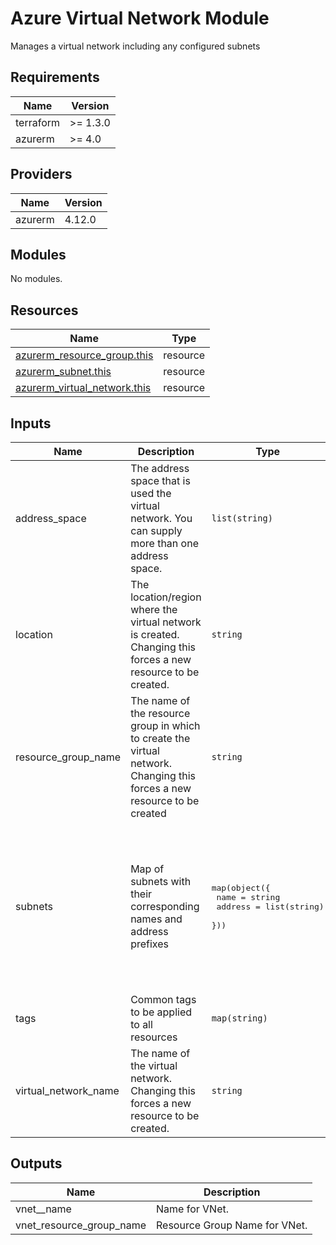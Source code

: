 # Azure Virtual Network Module

Manages a virtual network including any configured subnets

## Requirements

| Name | Version |
|------|---------|
| terraform | >= 1.3.0 |
| azurerm | >= 4.0 |

## Providers

| Name | Version |
|------|---------|
| azurerm | 4.12.0 |

## Modules

No modules.

## Resources

| Name | Type |
|------|------|
| [azurerm_resource_group.this](https://registry.terraform.io/providers/hashicorp/azurerm/latest/docs/resources/resource_group) | resource |
| [azurerm_subnet.this](https://registry.terraform.io/providers/hashicorp/azurerm/latest/docs/resources/subnet) | resource |
| [azurerm_virtual_network.this](https://registry.terraform.io/providers/hashicorp/azurerm/latest/docs/resources/virtual_network) | resource |

## Inputs

| Name | Description | Type | Default | Required |
|------|-------------|------|---------|:--------:|
| address\_space | The address space that is used the virtual network. You can supply more than one address space. | `list(string)` | <pre>[<br>  "10.0.0.0/16"<br>]</pre> | no |
| location | The location/region where the virtual network is created. Changing this forces a new resource to be created. | `string` | `"West Europe"` | no |
| resource\_group\_name | The name of the resource group in which to create the virtual network. Changing this forces a new resource to be created | `string` | n/a | yes |
| subnets | Map of subnets with their corresponding names and address prefixes | <pre>map(object({<br>    name    = string<br>    address = list(string)<br>  }))</pre> | <pre>{<br>  "subnet1": {<br>    "address": [<br>      "10.0.1.0/24"<br>    ],<br>    "name": "subnet1"<br>  },<br>  "subnet2": {<br>    "address": [<br>      "10.0.2.0/24"<br>    ],<br>    "name": "subnet2"<br>  }<br>}</pre> | no |
| tags | Common tags to be applied to all resources | `map(string)` | `{}` | no |
| virtual\_network\_name | The name of the virtual network. Changing this forces a new resource to be created. | `string` | n/a | yes |

## Outputs

| Name | Description |
|------|-------------|
| vnet\_\_name | Name for VNet. |
| vnet\_resource\_group\_name | Resource Group Name for VNet. |
